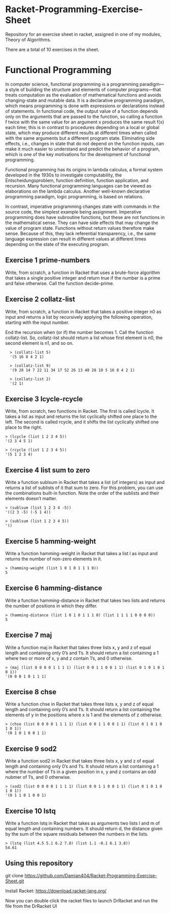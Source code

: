 # Racket-Programming-Exercise-Sheet
Repository for an exercise sheet in racket, assigned in one of my modules, Theory of Algorithms.

There are a total of 10 exercises in the sheet.

# Functional Programming

In computer science, functional programming is a programming paradigm—a style of building the structure and elements of computer programs—that treats computation as the evaluation of mathematical functions and avoids changing-state and mutable data. It is a declarative programming paradigm, which means programming is done with expressions or declarations instead of statements. In functional code, the output value of a function depends only on the arguments that are passed to the function, so calling a function f twice with the same value for an argument x produces the same result f(x) each time; this is in contrast to procedures depending on a local or global state, which may produce different results at different times when called with the same arguments but a different program state. Eliminating side effects, i.e., changes in state that do not depend on the function inputs, can make it much easier to understand and predict the behavior of a program, which is one of the key motivations for the development of functional programming.

Functional programming has its origins in lambda calculus, a formal system developed in the 1930s to investigate computability, the Entscheidungsproblem, function definition, function application, and recursion. Many functional programming languages can be viewed as elaborations on the lambda calculus. Another well-known declarative programming paradigm, logic programming, is based on relations.

In contrast, imperative programming changes state with commands in the source code, the simplest example being assignment. Imperative programming does have subroutine functions, but these are not functions in the mathematical sense. They can have side effects that may change the value of program state. Functions without return values therefore make sense. Because of this, they lack referential transparency, i.e., the same language expression can result in different values at different times depending on the state of the executing program.

## Exercise 1 prime-numbers

Write, from scratch, a function in Racket that uses a brute-force algorithm that takes
a single positive integer and return true if the number is a prime and false otherwise.
Call the function decide-prime.

## Exercise 2 collatz-list

Write, from scratch, a function in Racket that takes a positive integer n0 as input
and returns a list by recursively applying the following operation, starting with the
input number.

End the recursion when (or if) the number becomes 1. Call the function collatz-list.
So, collatz-list should return a list whose first element is n0, the second element
is n1, and so on.
```racket
  > (collatz-list 5)
  '(5 16 8 4 2 1)
  
  > (collatz-list 9)
  '(9 28 14 7 22 11 34 17 52 26 13 40 20 10 5 16 8 4 2 1)
  
  > (collatz-list 2)
  '(2 1)
```

## Exercise 3 lcycle-rcycle

Write, from scratch, two functions in Racket. The first is called lcycle. It takes a
list as input and returns the list cyclically shifted one place to the left. The second
is called rcycle, and it shifts the list cyclically shifted one place to the right.

```racket
> (lcycle (list 1 2 3 4 5))
'(2 3 4 5 1)

> (rcycle (list 1 2 3 4 5))
'(5 1 2 3 4)
```

## Exercise 4 list sum to zero

Write a function sublsum in Racket that takes a list (of integers) as input and returns
a list of sublists of it that sum to zero. For this problem, you can use the
combinations built-in function. Note the order of the sublists and their elements
doesn’t matter.

```racket
> (sublsum (list 1 2 3 4 -5))
'((2 3 -5) (-5 1 4))

> (sublsum (list 1 2 3 4 5))
'()
```

## Exercise 5 hamming-weight

Write a function hamming-weight in Racket that takes a list l as input and returns
the number of non-zero elements in it.

```racket
> (hamming-weight (list 1 0 1 0 1 1 1 0))
5
```

## Exercise 6 hamming-distance

Write a function hamming-distance in Racket that takes two lists and returns the
number of positions in which they differ.

```racket
> (hamming-distance (list 1 0 1 0 1 1 1 0) (list 1 1 1 1 0 0 0 0))
5
```

## Exercise 7 maj

Write a function maj in Racket that takes three lists x, y and z of equal length and
containing only 0’s and 1’s. It should return a list containing a 1 where two or more
of x, y and z contain 1’s, and 0 otherwise.

```racket
> (maj (list 0 0 0 0 1 1 1 1) (list 0 0 1 1 0 0 1 1) (list 0 1 0 1 0 1 0 1))
'(0 0 0 1 0 1 1 1)
```

## Exercise 8 chse

Write a function chse in Racket that takes three lists x, y and z of equal length and
containing only 0’s and 1’s. It should return a list containing the elements of y in
the positions where x is 1 and the elements of z otherwise.

```racket
> (chse (list 0 0 0 0 1 1 1 1) (list 0 0 1 1 0 0 1 1) (list 0 1 0 1 0 1 0 1))
'(0 1 0 1 0 0 1 1)
```

## Exercise 9 sod2

Write a function sod2 in Racket that takes three lists x, y and z of equal length and
containing only 0’s and 1’s. It should return a list containing a 1 where the number of
1’s in a given position in x, y and z contains an odd nubmer of 1’s, and 0 otherwise.

```racket
> (sod2 (list 0 0 0 0 1 1 1 1) (list 0 0 1 1 0 0 1 1) (list 0 1 0 1 0 1 0 1))
'(0 1 1 0 1 0 0 1)
```

## Exercise 10 lstq

Write a function lstq in Racket that takes as arguments two lists l and m of equal
length and containing numbers. It should return d, the distance given by the sum of
the square residuals between the numbers in the lists.

```racket
> (lstq (list 4.5 5.1 6.2 7.8) (list 1.1 -0.1 6.1 3.8))
54.61
```

## Using this repository
git clone https://github.com/Damian404/Racket-Programming-Exercise-Sheet.git

Install Racket: https://download.racket-lang.org/

Now you can double click the racket files to launch DrRacket and run the file from the DrRacket UI

